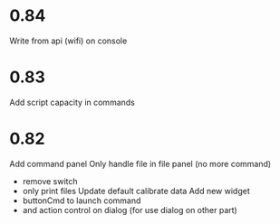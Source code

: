 # 0.84

Write from api (wifi) on console

# 0.83

Add script capacity in commands

# 0.82

Add command panel
Only handle file in file panel (no more command)
- remove switch
- only print files
Update default calibrate data
Add new widget
- buttonCmd to launch command
- and action control on dialog (for use dialog on other part)
